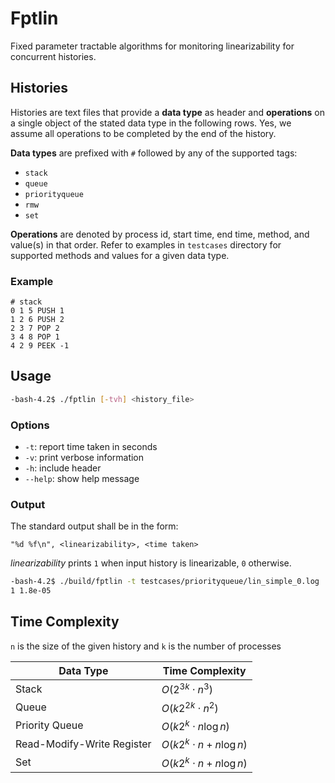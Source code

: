 # Fptlin

Fixed parameter tractable algorithms for monitoring linearizability for concurrent histories.

## Histories

Histories are text files that provide a **data type** as header and **operations** on a single object of the stated data type in the following rows. Yes, we assume all operations to be completed by the end of the history.

**Data types** are prefixed with `#` followed by any of the supported tags:

- `stack`
- `queue`
- `priorityqueue`
- `rmw`
- `set`

**Operations** are denoted by process id, start time, end time, method, and value(s) in that order. Refer to examples in `testcases` directory for supported methods and values for a given data type.

### Example

```
# stack
0 1 5 PUSH 1
1 2 6 PUSH 2
2 3 7 POP 2
3 4 8 POP 1
4 2 9 PEEK -1
```

## Usage

```bash
-bash-4.2$ ./fptlin [-tvh] <history_file>
```

### Options

- `-t`: report time taken in seconds
- `-v`: print verbose information
- `-h`: include header
- `--help`: show help message

### Output

The standard output shall be in the form:

```
"%d %f\n", <linearizability>, <time taken>
```

_linearizability_ prints `1` when input history is linearizable, `0` otherwise.

```bash
-bash-4.2$ ./build/fptlin -t testcases/priorityqueue/lin_simple_0.log
1 1.8e-05
```

## Time Complexity

`n` is the size of the given history and `k` is the number of processes

| Data Type                  | Time Complexity              |
| -------------------------- | ---------------------------- |
| Stack                      | $O(2^{3k} \cdot n^3)$        |
| Queue                      | $O(k2^{2k} \cdot n^2)$       |
| Priority Queue             | $O(k2^k \cdot n\log{n})$     |
| Read-Modify-Write Register | $O(k2^k \cdot n + n\log{n})$ |
| Set                        | $O(k2^k \cdot n + n\log{n})$ |
